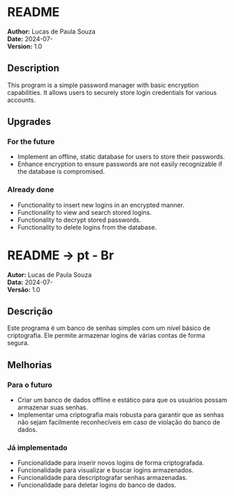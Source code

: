 # README
**Author:** Lucas de Paula Souza  
**Date:** 2024-07-  
**Version:** 1.0

## Description 
This program is a simple password manager with basic encryption capabilities. It allows users to securely store login credentials for various accounts.

## Upgrades

### For the future
- Implement an offline, static database for users to store their passwords.
- Enhance encryption to ensure passwords are not easily recognizable if the database is compromised.

### Already done
- Functionality to insert new logins in an encrypted manner.
- Functionality to view and search stored logins.
- Functionality to decrypt stored passwords.
- Functionality to delete logins from the database.

# README -> pt - Br
**Autor:** Lucas de Paula Souza  
**Data:** 2024-07-  
**Versão:** 1.0

## Descrição 
Este programa é um banco de senhas simples com um nível básico de criptografia. Ele permite armazenar logins de várias contas de forma segura.

## Melhorias

### Para o futuro
- Criar um banco de dados offline e estático para que os usuários possam armazenar suas senhas.
- Implementar uma criptografia mais robusta para garantir que as senhas não sejam facilmente reconhecíveis em caso de violação do banco de dados.

### Já implementado
- Funcionalidade para inserir novos logins de forma criptografada.
- Funcionalidade para visualizar e buscar logins armazenados.
- Funcionalidade para descriptografar senhas armazenadas.
- Funcionalidade para deletar logins do banco de dados.
